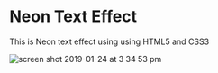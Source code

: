 # Neon Text Effect

This is Neon text effect using using HTML5 and CSS3

![screen shot 2019-01-24 at 3 34 53 pm](https://user-images.githubusercontent.com/13806781/51707010-1c5c4f80-1fee-11e9-8b60-75f5fd3b56b1.png)
